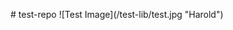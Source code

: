 #   t e s t - r e p o  
  
 ! [ T e s t   I m a g e ] ( / t e s t - l i b / t e s t . j p g   " H a r o l d " )  
  
 